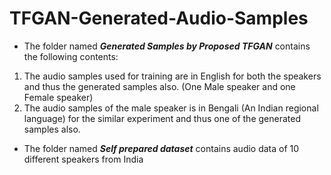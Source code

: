 # TFGAN-Generated-Audio-Samples
- The folder named ***Generated Samples by Proposed TFGAN*** contains the following  contents:
1. The audio samples used for training are in English for both the speakers and thus the generated samples also. (One Male speaker and one Female speaker)
2. The audio samples of the male speaker is in Bengali (An Indian regional language) for the similar experiment and thus one of the generated samples also.
- The folder named ***Self prepared dataset*** contains audio data of 10 different speakers from India 
